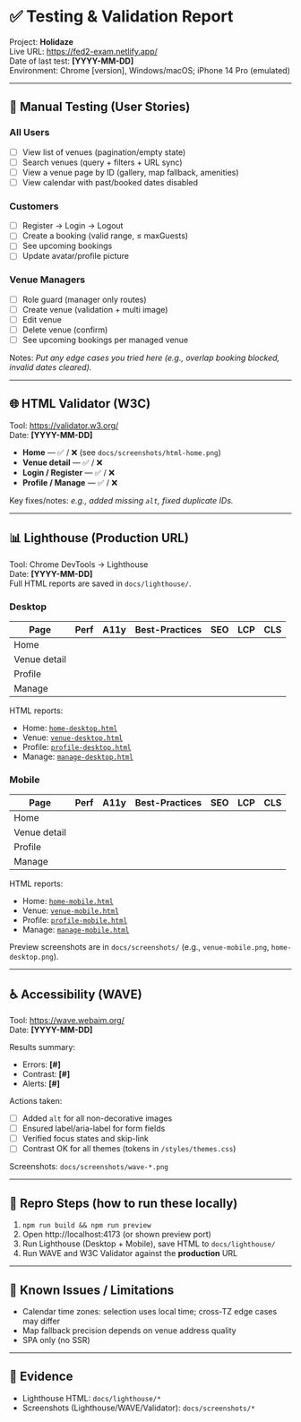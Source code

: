 # ✅ Testing & Validation Report

Project: **Holidaze**  
Live URL: https://fed2-exam.netlify.app/  
Date of last test: **[YYYY-MM-DD]**  
Environment: Chrome [version], Windows/macOS; iPhone 14 Pro (emulated)

---

## 🧪 Manual Testing (User Stories)

### All Users

- [ ] View list of venues (pagination/empty state)
- [ ] Search venues (query + filters + URL sync)
- [ ] View a venue page by ID (gallery, map fallback, amenities)
- [ ] View calendar with past/booked dates disabled

### Customers

- [ ] Register → Login → Logout
- [ ] Create a booking (valid range, ≤ maxGuests)
- [ ] See upcoming bookings
- [ ] Update avatar/profile picture

### Venue Managers

- [ ] Role guard (manager only routes)
- [ ] Create venue (validation + multi image)
- [ ] Edit venue
- [ ] Delete venue (confirm)
- [ ] See upcoming bookings per managed venue

Notes: _Put any edge cases you tried here (e.g., overlap booking blocked, invalid dates cleared)._

---

## 🌐 HTML Validator (W3C)

Tool: https://validator.w3.org/  
Date: **[YYYY-MM-DD]**

- **Home** — ✅ / ❌ (see `docs/screenshots/html-home.png`)
- **Venue detail** — ✅ / ❌
- **Login / Register** — ✅ / ❌
- **Profile / Manage** — ✅ / ❌

Key fixes/notes: _e.g., added missing `alt`, fixed duplicate IDs._

---

## 📊 Lighthouse (Production URL)

Tool: Chrome DevTools → Lighthouse  
Date: **[YYYY-MM-DD]**  
Full HTML reports are saved in `docs/lighthouse/`.

### Desktop

| Page         | Perf | A11y | Best-Practices | SEO | LCP | CLS |
| ------------ | ---: | ---: | -------------: | --: | --: | --: |
| Home         |      |      |                |     |     |     |
| Venue detail |      |      |                |     |     |     |
| Profile      |      |      |                |     |     |     |
| Manage       |      |      |                |     |     |     |

HTML reports:

- Home: [`home-desktop.html`](docs/lighthouse/home-desktop.html)
- Venue: [`venue-desktop.html`](docs/lighthouse/venue-desktop.html)
- Profile: [`profile-desktop.html`](docs/lighthouse/profile-desktop.html)
- Manage: [`manage-desktop.html`](docs/lighthouse/manage-desktop.html)

### Mobile

| Page         | Perf | A11y | Best-Practices | SEO | LCP | CLS |
| ------------ | ---: | ---: | -------------: | --: | --: | --: |
| Home         |      |      |                |     |     |     |
| Venue detail |      |      |                |     |     |     |
| Profile      |      |      |                |     |     |     |
| Manage       |      |      |                |     |     |     |

HTML reports:

- Home: [`home-mobile.html`](docs/lighthouse/home-mobile.html)
- Venue: [`venue-mobile.html`](docs/lighthouse/venue-mobile.html)
- Profile: [`profile-mobile.html`](docs/lighthouse/profile-mobile.html)
- Manage: [`manage-mobile.html`](docs/lighthouse/manage-mobile.html)

Preview screenshots are in `docs/screenshots/` (e.g., `venue-mobile.png`, `home-desktop.png`).

---

## ♿ Accessibility (WAVE)

Tool: https://wave.webaim.org/  
Date: **[YYYY-MM-DD]**

Results summary:

- Errors: **[#]**
- Contrast: **[#]**
- Alerts: **[#]**

Actions taken:

- [ ] Added `alt` for all non-decorative images
- [ ] Ensured label/aria-label for form fields
- [ ] Verified focus states and skip-link
- [ ] Contrast OK for all themes (tokens in `/styles/themes.css`)

Screenshots: `docs/screenshots/wave-*.png`

---

## 🔁 Repro Steps (how to run these locally)

1. `npm run build && npm run preview`
2. Open http://localhost:4173 (or shown preview port)
3. Run Lighthouse (Desktop + Mobile), save HTML to `docs/lighthouse/`
4. Run WAVE and W3C Validator against the **production** URL

---

## 🐛 Known Issues / Limitations

- Calendar time zones: selection uses local time; cross-TZ edge cases may differ
- Map fallback precision depends on venue address quality
- SPA only (no SSR)

---

## 📸 Evidence

- Lighthouse HTML: `docs/lighthouse/*`
- Screenshots (Lighthouse/WAVE/Validator): `docs/screenshots/*`
